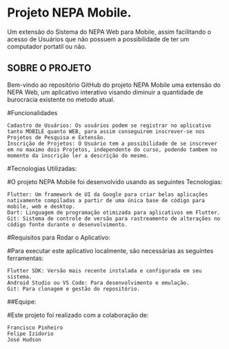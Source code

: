 # Projeto NEPA Mobile.

Um extensão do Sistema do NEPA Web para Mobile, assim facilitando o acesso de Usuários que não possuem a possibilidade de ter um computador portatil ou não.

## SOBRE O PROJETO

Bem-vindo ao repositório GitHub do projeto NEPA Mobile uma extensão do NEPA Web, um aplicativo interativo visando diminuir a quantidade de burocracia existente no metodo atual. 

 #Funcionalidades

    Cadastro de Usuários: Os usuários podem se registrar no aplicativo tanto MOBILE quanto WEB, para assim conseguirem inscrever-se nos Projetos de Pesquisa e Extensão.
    Inscrição de Projetos: O Usuário tem a possibilidade de se inscrever em no maximo dois Projetos, independente do curso, podendo tambem no momento da inscrição ler a descrição do mesmo.

 #Tecnologias Utilizadas:

  #O projeto NEPA Mobile foi desenvolvido usando as seguintes Tecnologias:

    Flutter: Um framework de UI da Google para criar belas aplicações nativamente compiladas a partir de uma única base de código para mobile, web e desktop.
    Dart: Linguagem de programação otimizada para aplicativos em Flutter.
    Git: Sistema de controle de versão para rastreamento de alterações no código fonte durante o desenvolvimento.

 #Requisitos para Rodar o Aplicativo:

  #Para executar este aplicativo localmente, são necessárias as seguintes ferramentas:

    Flutter SDK: Versão mais recente instalada e configurada em seu sistema.
    Android Studio ou VS Code: Para desenvolvimento e emulação.
    Git: Para clonagem e gestão do repositório.

##Equipe:

  #Este projeto foi realizado com a colaboração de:

    Francisco Pinheiro
    Felipe Izidorio
    José Hudson
